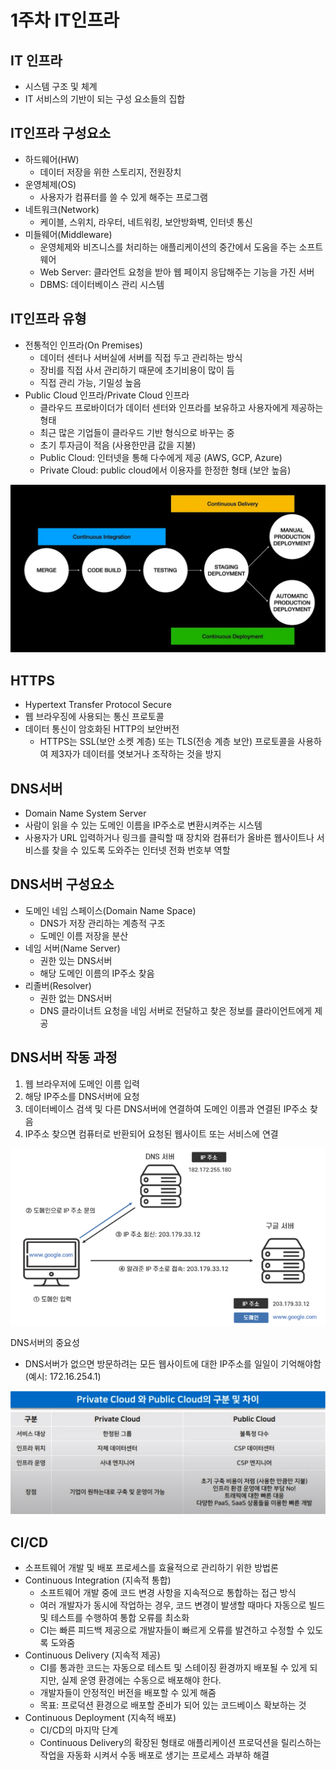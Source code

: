 # 1주차 IT인프라

## IT 인프라

- 시스템 구조 및 체계
- IT 서비스의 기반이 되는 구성 요소들의 집합

## IT인프라 구성요소

- 하드웨어(HW)
    - 데이터 저장을 위한 스토리지, 전원장치
- 운영체제(OS)
    - 사용자가 컴퓨터를 쓸 수 있게 해주는 프로그램
- 네트워크(Network)
    - 케이블, 스위치, 라우터, 네트워킹, 보안방화벽, 인터넷 통신
- 미들웨어(Middleware)
    - 운영체제와 비즈니스를 처리하는 애플리케이션의 중간에서 도움을 주는 소프트웨어
    - Web Server: 클라언트 요청을 받아 웹 페이지 응답해주는 기능을 가진 서버
    - DBMS: 데이터베이스 관리 시스템

## IT인프라 유형

- 전통적인 인프라(On Premises)
    - 데이터 센터나 서버실에 서버를 직접 두고 관리하는 방식
    - 장비를 직접 사서 관리하기 때문에 초기비용이 많이 듬
    - 직접 관리 가능, 기밀성 높음
- Public Cloud 인프라/Private Cloud 인프라
    - 클라우드 프로바이더가 데이터 센터와 인프라를 보유하고 사용자에게 제공하는 형태
    - 최근 많은 기업들이 클라우드 기반 형식으로 바꾸는 중
    - 초기 투자금이 적음 (사용한만큼 값을 지불)
    - Public Cloud: 인터넷을 통해 다수에게 제공 (AWS, GCP, Azure)
    - Private Cloud: public cloud에서 이용자를 한정한 형태 (보안 높음)

![Untitled](images/infra1.png)

## HTTPS

- Hypertext Transfer Protocol Secure
- 웹 브라우징에 사용되는 통신 프로토콜
- 데이터 통신이 암호화된 HTTP의 보안버전
    - HTTPS는 SSL(보안 소켓 계층) 또는 TLS(전송 계층 보안) 프로토콜을 사용하여 제3자가 데이터를 엿보거나 조작하는 것을 방지

## DNS서버

- Domain Name System Server
- 사람이 읽을 수 있는 도메인 이름을 IP주소로 변환시켜주는 시스템
- 사용자가 URL 입력하거나 링크를 클릭할 때 장치와 컴퓨터가 올바른 웹사이트나 서비스를 찾을 수 있도록 도와주는 인터넷 전화 번호부 역할

## DNS서버 구성요소

- 도메인 네임 스페이스(Domain Name Space)
    - DNS가 저장 관리하는 계층적 구조
    - 도메인 이름 저장을 분산
- 네임 서버(Name Server)
    - 권한 있는 DNS서버
    - 해당 도메인 이름의 IP주소 찾음
- 리졸버(Resolver)
    - 권한 없는 DNS서버
    - DNS 클라이너트 요청을 네임 서버로 전달하고 찾은 정보를 클라이언트에게 제공

## DNS서버 작동 과정

1. 웹 브라우저에 도메인 이름 입력
2. 해당 IP주소를 DNS서버에 요청
3. 데이터베이스 검색 및 다른 DNS서버에 연결하여 도메인 이름과 연결된 IP주소 찾음
4. IP주소 찾으면 컴퓨터로 반환되어 요청된 웹사이트 또는 서비스에 연결

![Untitled](images/infra2.png)

DNS서버의 중요성

- DNS서버가 없으면 방문하려는 모든 웹사이트에 대한 IP주소를 일일이 기억해야함 (예시: 172.16.254.1)

![Untitled](images/infra3.png)

## CI/CD

- 소프트웨어 개발 및 배포 프로세스를 효율적으로 관리하기 위한 방법론
- Continuous Integration (지속적 통합)
    - 소프트웨어 개발 중에 코드 변경 사항을 지속적으로 통합하는 접근 방식
    - 여러 개발자가 동시에 작업하는 경우, 코드 변경이 발생할 때마다 자동으로 빌드 및 테스트를 수행하여 통합 오류를 최소화
    - CI는 빠른 피드백 제공으로 개발자들이 빠르게 오류를 발견하고 수정할 수 있도록 도와줌
- Continuous Delivery (지속적 제공)
    - CI를 통과한 코드는 자동으로 테스트 및 스테이징 환경까지 배포될 수 있게 되지만, 실제 운영 환경에는 수동으로 배포해야 한다.
    - 개발자들이 안정적인 버전을 배포할 수 있게 해줌
    - 목표: 프로덕션 환경으로 배포할 준비가 되어 있는 코드베이스 확보하는 것
- Continuous Deployment (지속적 배포)
    - CI/CD의 마지막 단계
    - Continuous Delivery의 확장된 형태로 애플리케이션 프로덕션을 릴리스하는 작업을 자동화 시켜서 수동 배포로 생기는 프로세스 과부하 해결
